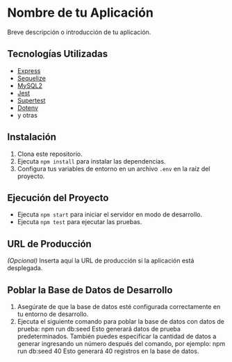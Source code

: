 # Nombre de tu Aplicación

Breve descripción o introducción de tu aplicación.

## Tecnologías Utilizadas

- [Express](https://expressjs.com/)
- [Sequelize](https://sequelize.org/)
- [MySQL2](https://www.npmjs.com/package/mysql2)
- [Jest](https://jestjs.io/)
- [Supertest](https://www.npmjs.com/package/supertest)
- [Dotenv](https://www.npmjs.com/package/dotenv)
- y otras

## Instalación

1. Clona este repositorio.
2. Ejecuta `npm install` para instalar las dependencias.
3. Configura tus variables de entorno en un archivo `.env` en la raíz del proyecto.

## Ejecución del Proyecto

- Ejecuta `npm start` para iniciar el servidor en modo de desarrollo.
- Ejecuta `npm test` para ejecutar las pruebas.

## URL de Producción

_(Opcional)_ Inserta aquí la URL de producción si la aplicación está desplegada.

## Poblar la Base de Datos de Desarrollo

1. Asegúrate de que la base de datos esté configurada correctamente en tu entorno de desarrollo.
2. Ejecuta el siguiente comando para poblar la base de datos con datos de prueba: npm run db:seed
Esto generará datos de prueba predeterminados. También puedes especificar la cantidad de datos a generar ingresando un número después del comando, por ejemplo: npm run db:seed 40
Esto generará 40 registros en la base de datos.

